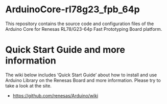 # ArduinoCore-rl78g23_fpb_64p

This repository contains the source code and configuration files of the Arduino Core for Renesas RL78/G23-64p Fast Prototyping Board platform.

# Quick Start Guide and more information

The wiki below includes ‘Quick Start Guide’ about how to install and use Arduino Library on the Renesas Board and more information.  Please try to take a look at the site.

  * https://github.com/renesas/Arduino/wiki

